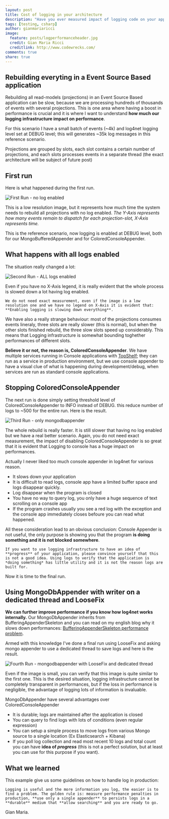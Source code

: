 ```yaml
---
layout: post
title: Cost of logging in your architecture
description: "Have you ever measured impact of logging code on your application performances? If you are using log4net you could learn something interesting profiling the code."
tags: [testing, csharp]
author: gianmariaricci
image:
  feature: posts/logperformanceheader.jpg
  credit: Gian Maria Ricci
  creditlink: http://www.codewrecks.com/
comments: true
share: true
---
```


## Rebuilding everyting in a Event Source Based application

Rebuilding all read-models (projections) in an Event Source Based application can be slow, because we are processing hundreds of thousands of events with several projections. This is one area where having a boost in performance is crucial and it is where I want to understand **how much our logging infrastructure impact on performance**.

For this scenario I have a small batch of events (~4k) and log4net logging level set at DEBUG level; this will generates ~35k log messages in this reference scenario.

Projections are grouped by slots, each slot contains a certain number of projections, and each slots processes events in a separate thread (the exact architecture will be subject of future post)

## First run

Here is what happened during the first run. 

![First Run - no log enabled](/images/posts/logperformance/first.jpg)

This is a low resolution image, but it represents how much time the system needs to rebuild all projections with no log enabled. *The Y-Axis represents how many events remain to dispatch for each projection-slot, X-Axis represents time.*

This is the reference scenario, now logging is enabled at DEBUG level, both for our MongoBufferedAppender and for ColoredConsoleAppender. 

## What happens with all logs enabled

The situation really changed a lot: 

![Second Run - ALL logs enabled](/images/posts/logperformance/second.jpg)

Even if you have no X-Axis legend, it is really evident that the whole process is slowed down a lot having log enabled. 

	We do not need exact measurement, even if the image is a low resolution one and we have no legend on X-Axis it is evident that: **Enabling logging is slowing down everything**.

We have also a really strange behaviour: most of the projections consumes events lineraly, three slots are really slower (this is normal), but when the other slots finished rebuild, the three slow slots speed up considerably. This means that Logging infrastructure is somewhat bounding toghether performances of different slots. 

**Believe it or not, the reason is, ColoredConsoleAppender**. We have multiple services running in Console applications with [TopShelf](https://github.com/Topshelf/Topshelf); they can run as a service in production environment, but we use console appender to have a visual clue of what is happening during development/debug, when services are run as standard console applications.

## Stopping ColoredConsoleAppender

The next run is done simply setting threshold level of ColoredConsoleAppender to INFO instead of DEBUG. this reduce number of logs to ~500 for the entire run. Here is the result.

![Third Run - only mongodbappender](/images/posts/logperformance/third.jpg)

The whole rebuild is really faster. It is still slower that having no log enabled but we have a real better scenario. Again, you do not need exact measurement, the impact of disabling ColoredConsoleAppender is so great that it is evident that Logging to console has a huge impact on performances. 

Actually I never liked too much console appender in log4net for various reason.

- It slows down your application
- It is difficult to read logs, console app have a limited buffer space and logs disappear quickly.
- Log disappear when the program is closed
- You have no way to query log, you only have a huge sequence of text scrolling on a console app
- If the program crashes usually you see a red log with the exception and the console app immediately closes befoure you can read what happened.

All these consideration lead to an obvious conclusion: Console Appender is not useful, the only purpose is showing you that the program **is doing something and it is not blocked somewhere**. 

	If you want to use logging infrastructure to have an idea of **progress** of your application, please convince yourself that this is not a good idea. Using logs to verify that the application is *doing something* has little utility and it is not the reason logs are built for.

Now it is time to the final run. 

## Using MongoDbAppender with writer on a dedicated thread and LooseFix

**We can further improve performance if you know how log4net works internally.** Our MongoDbAppender inherits from BufferingAppenderSkeleton and you can read on my english blog why it slows down performances: [BufferingAppenderSkeleton performance problem](http://www.codewrecks.com/blog/index.php/2015/03/27/bufferingappenderskeleton-performance-problem-in-log4net/).

Armed with this knowledge I've done a final run using LooseFix and asking mongo appender to use a dedicated thread to save logs and here is the result.

![Fourth Run - mongodbappender with LooseFix and dedicated thread](/images/posts/logperformance/fourth.jpg)

Even if the image is small, you can verify that this image is quite similar to the first one. This is the desired situation, logging infrastructure cannot be completely transparent in performances, but if the loss in performance is negligible, the advantage of logging lots of information is invaluable. 

MongoDbAppender have several advantages over ColoredConsoleAppender

- It is durable; logs are maintained after the application is closed
- You can query to find logs with lots of conditions (even regular expression)
- You can setup a simple process to move logs from various Mongo source to a single location (Ex Elasticsearch + Kibana)
- If you poll log collection and read most recent 10 logs and total count you can have **idea of *progress*** (this is not a perfect solution, but at least you can use for this purpose if you want).

## What we learned

This example give us some guidelines on how to handle log in production:

	Logging is useful and the more information you log, the easier is to find a problem. The golden rule is: measure performance penalties in production, **use only a single appender** to persists logs in a **durable** medium that **allow searching** and you are ready to go.

Gian Maria.
